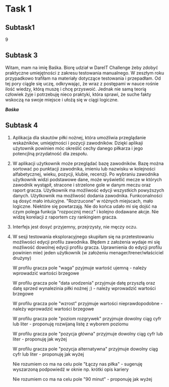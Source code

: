 # **Task 1**

## **Subtask1**

9

## **Subtask 3**

Witam, mam na imię Baśka. Biorę udział w DareIT Challenge żeby zdobyć praktyczne umiejętności z zakresu testowania manualnego. 
W zeszłym roku przypadkowo trafiłam na materiały dotyczące testowania i przepadłam. Od tej pory ciągle się uczę, odkrywając, że wraz z postępami w nauce rośnie ilość wiedzy, którą muszę i chcę przyswoić.
Jednak nie samą teorią człowiek żyje i potrzebuję nieco praktyki, która sprawi, że suche fakty wskoczą na swoje miejsce i ułożą się w ciągi logiczne.

**_Baśka_**

## **Subtask 4**

1. Aplikacja dla skautów piłki nożnej, która umożliwia przeglądanie wskaźników, umiejętności i pozycji zawodników.
  Dzięki aplikaji użytownik powinien móc określić cechy danego piłkarza i jego potencjlną przydatność dla zespołu.

2. W aplikacji użytkownik może przeglądać bazę zawodników. Bazę można sortować po punktacji zawodnika, imieniu lub nazwisku w kolejności alfabetycznej, wieku, pozycji, klubie, recenzji.
  Po wybraniu zawodnika użytkownik widzi podstawowe dane, może wyświetlić mecze w których zawodnik wystąpił, stracone i strzelone gole w danym meczu oraz raport gracza.
  Użytkownik ma możliwość edycji wszystkich powyższych danych.
  Użytkownik ma możliwość dodania zawodnika.
  Funkconalności są dosyć mało intuicyjne. "Rozrzucone" w różnych miejscach, mało logiczne. Niektóre się powtarzają.
  Nie do końca udało mi się dojść na czym polega funkcja "rozpocznij mecz" i kolejno dodawane akcje. Nie widzę korelacji z raportem czy rankingiem gracza.

3. Interfejs jest dosyć przyjemny, przejrzysty, nie męczy oczu.

4. W sesji testowania eksploracyjnego skupiłam się na przetestowaniu możliwości edycji profilu zawodnika.
   Błędem z założenia wydaje mi się możliwość dowolnej edycji profilu gracza. Uprawnienia do edycji profilu powinien mieć jeden użytkownik (w założeniu menager/trener/właściciel drużyny)
  
    W profilu gracza pole "waga" pzyjmuje wartość ujemną - należy wprowadzić wartości brzegowe
  
    W profilu gracza pole "data urodzenia" przyjmuje datę przyszłą oraz datę sprzed wynalezinia piłki nożnej ;) - należy wprowadzić wartości brzegowe
  
    W profilu gracza pole "wzrost" przyjmuje wartości nieprawdopodobne - należy wprowadzić wartości brzegowe
  
    W profilu gracza pole "poziom rozgrywek" przyjmuje dowolny ciąg cyfr lub liter - proponuję rozwijaną listę z wyborem poziomu
  
    W profilu gracza pole "pozycja główna" przyjmuje dowolny ciąg cyfr lub liter - proponuję jak wyżej
  
    W profilu gracza pole "pozycja alternatywna" przyjmuje dowolny ciąg cyfr lub liter - proponuję jak wyżej
  
    Nie rozumiem co ma na celu pole "Łączy nas piłka" - sugeruję wyszarzoną podpowiedź w oknie np. krótki opis kariery
  
    Nie rozumiem co ma na celu pole "90 minut" - proponuję jak wyżej
  

